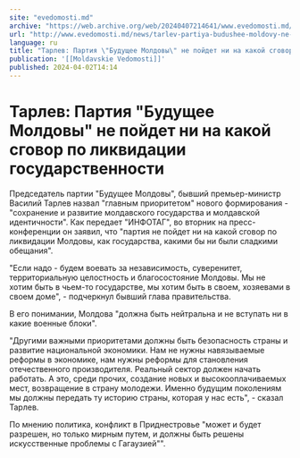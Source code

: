 ```yaml
---
site: "evedomosti.md"
archive: "https://web.archive.org/web/20240407214641/www.evedomosti.md/news/tarlev-partiya-budushee-moldovy-ne-pojdet-ni-na-kakoj-sgovor"
url: "http://www.evedomosti.md/news/tarlev-partiya-budushee-moldovy-ne-pojdet-ni-na-kakoj-sgovor"
language: ru
title: "Тарлев: Партия \"Будущее Молдовы\" не пойдет ни на какой сговор по ликвидации государственности"
publication: '[[Moldavskie Vedomosti]]'
published: 2024-04-02T14:14
---
```


# Тарлев: Партия "Будущее Молдовы" не пойдет ни на какой сговор по ликвидации государственности

Председатель партии "Будущее Молдовы", бывший премьер-министр Василий Тарлев назвал "главным приоритетом" нового формирования - "сохранение и развитие молдавского государства и молдавской идентичности". Как передает "ИНФОТАГ", во вторник на пресс-конференции он заявил, что "партия не пойдет ни на какой сговор по ликвидации Молдовы, как государства, какими бы ни были сладкими обещания".

"Если надо - будем воевать за независимость, суверенитет, территориальную целостность и благосостояние Молдовы. Мы не хотим быть в чьем-то государстве, мы хотим быть в своем, хозяевами в своем доме", - подчеркнул бывший глава правительства.

В его понимании, Молдова "должна быть нейтральна и не вступать ни в какие военные блоки".

"Другими важными приоритетами должны быть безопасность страны и развитие национальной экономики. Нам не нужны навязываемые реформы в экономике, нам нужны реформы для становления отечественного производителя. Реальный сектор должен начать работать. А это, среди прочих, создание новых и высокооплачиваемых мест, возвращение в страну молодежи. Именно будущим поколениям мы должны передать ту историю страны, которая у нас есть", - сказал Тарлев.

По мнению политика, конфликт в Приднестровье "может и будет разрешен, но только мирным путем, и должны быть решены искусственные проблемы с Гагаузией"".